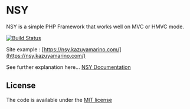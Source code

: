 # NSY
NSY is a simple PHP Framework that works well on MVC or HMVC mode.

[![Build Status](https://travis-ci.org/kazuyamarino/nsy.svg?branch=master)](https://travis-ci.org/kazuyamarino/nsy)

Site example :
[https://nsy.kazuyamarino.com/](https://nsy.kazuyamarino.com/)

See further explanation here... [NSY Documentation](https://github.com/kazuyamarino/nsy-docs/blob/master/README.md)

## License
The code is available under the [MIT license](LICENSE.txt)

